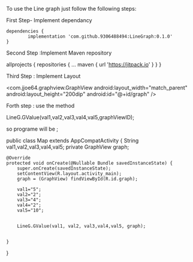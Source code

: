To use the Line graph just follow the following steps:

First Step- Implement dependancy 

	dependencies {
	        implementation 'com.github.9306488494:LineGraph:0.1.0'
	}

Second Step :Implement Maven repository

allprojects {
		repositories {
			...
			maven { url 'https://jitpack.io' }
		}
	}

Third Step : Implement Layout

   <com.jjoe64.graphview.GraphView
        android:layout_width="match_parent"
        android:layout_height="200dip"
        android:id="@+id/graph" />

Forth step : use the method 

LineG.GValue(val1,val2,val3,val4,val5,graphViewID);

so programe will be ;


public class Map extends AppCompatActivity {
    String val1,val2,val3,val4,val5;
    private GraphView graph;



    @Override
    protected void onCreate(@Nullable Bundle savedInstanceState) {
        super.onCreate(savedInstanceState);
        setContentView(R.layout.activity_main);
        graph = (GraphView) findViewById(R.id.graph);

        val1="5";
        val2="2";
        val3="4";
        val4="2";
        val5="10";


        LineG.GValue(val1, val2, val3,val4,val5, graph);


    }
}

